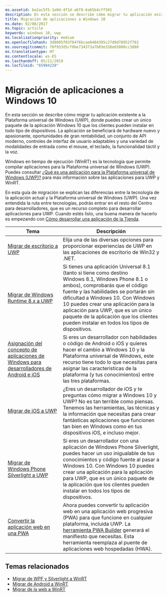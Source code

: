```yaml
---
ms.assetid: ba2ac5f5-1e0d-4f1d-a6f8-6a65b4cff501
description: En esta sección se describe cómo migrar tu aplicación existente a la Plataforma universal de Windows (UWP), donde puedes crear un único paquete de la aplicación Windows 10 que los clientes pueden instalar en todo tipo de dispositivos. La aplicación se beneficiará de hardware nuevo y apasionante, oportunidades de gran rentabilidad, un conjunto de API moderno, controles de interfaz de usuario adaptables y una variedad de modalidades de entrada como el mouse, el teclado, la funcionalidad táctil y la voz.
title: Migración de aplicaciones a Windows 10
ms.date: 02/08/2017
ms.topic: article
keywords: windows 10, uwp
ms.localizationpriority: medium
ms.openlocfilehash: 3d8805f03f8476bcae8404395c27d9d78952f782
ms.sourcegitcommit: f0f933d5cf0be734373a7b03e338e65000cc3d80
ms.translationtype: HT
ms.contentlocale: es-ES
ms.lasthandoff: 05/21/2019
ms.locfileid: "65984228"
---
```

# <a name="porting-apps-to-windows10"></a>Migración de aplicaciones a Windows 10


En esta sección se describe cómo migrar tu aplicación existente a la Plataforma universal de Windows (UWP), donde puedes crear un único paquete de la aplicación Windows 10 que los clientes pueden instalar en todo tipo de dispositivos. La aplicación se beneficiará de hardware nuevo y apasionante, oportunidades de gran rentabilidad, un conjunto de API moderno, controles de interfaz de usuario adaptables y una variedad de modalidades de entrada como el mouse, el teclado, la funcionalidad táctil y la voz.

Windows en tiempo de ejecución (WinRT) es la tecnología que permite compilar aplicaciones para la Plataforma universal de Windows (UWP). Puedes consultar [¿Qué es una aplicación para la Plataforma universal de Windows (UWP)?](https://msdn.microsoft.com/library/windows/apps/dn726767) para más información sobre las aplicaciones para UWP y WinRT.

En esta guía de migración se explican las diferencias entre la tecnología de la aplicación actual y la Plataforma universal de Windows (UWP). Una vez entendida la ruta entre tecnologías, podrás entrar en el resto del Centro para desarrolladores, que es un recurso completo para desarrollar aplicaciones para UWP. Cuando estés listo, una buena manera de hacerlo es empezando con [Cómo desarrollar una aplicación de la Tienda](https://msdn.microsoft.com/library/windows/apps/dn726537).

| Tema | Descripción |
|-------|-------------|
| [Migrar de escritorio a UWP](desktop-to-uwp-migrate.md) | Elija una de las diversas opciones para proporcionar experiencias de UWP en las aplicaciones de escritorio de Win32 y .NET. |
| [Migrar de Windows Runtime 8.x a UWP](w8x-to-uwp-root.md) | Si tienes una aplicación Universal 8.1 (tanto si tiene como destino Windows 8.1, Windows Phone 8.1 o ambos), comprobarás que el código fuente y las habilidades se portarán sin dificultad a Windows 10. Con Windows 10 puedes crear una aplicación para la aplicación para UWP, que es un único paquete de la aplicación que los clientes pueden instalar en todos los tipos de dispositivos. |
| [Asignación del concepto de aplicaciones de Windows para desarrolladores de Android e iOS](android-ios-uwp-map.md) | Si eres un desarrollador con habilidades o código de Android o iOS y quieres hacer el cambio a Windows 10 y la Plataforma universal de Windows, este recurso tiene todo lo que necesitas para asignar las características de la plataforma (y tus conocimientos) entre las tres plataformas. |
| [Migrar de iOS a UWP](ios-to-uwp-root.md) | ¿Eres un desarrollador de iOS y te preguntas cómo migrar a Windows 10 y UWP? No es tan terrible como piensas. Tenemos las herramientas, las técnicas y la información que necesitas para crear fantásticas aplicaciones que funcionen tan bien en Windows como en tus dispositivos iOS, e incluso mejor. |
| [Migrar de Windows Phone Silverlight a UWP](wpsl-to-uwp-root.md) | Si eres un desarrollador con una aplicación de Windows Phone Silverlight, puedes hacer un uso inigualable de tus conocimientos y código fuente al pasar a Windows 10. Con Windows 10 puedes crear una aplicación para la aplicación para UWP, que es un único paquete de la aplicación que los clientes pueden instalar en todos los tipos de dispositivos. |
| [Convertir la aplicación web en una PWA](https://docs.microsoft.com/microsoft-edge/progressive-web-apps) | Ahora puedes convertir tu aplicación web en una aplicación web progresiva (PWA) para que funcione en cualquier plataforma, incluida UWP. La [herramienta PWA Builder](https://www.pwabuilder.com) generará el manifiesto que necesitas. Esta herramienta reemplaza al puente de aplicaciones web hospedadas (HWA). |

## <a name="related-topics"></a>Temas relacionados

* [Migrar de WPF y Silverlight a WinRT](https://msdn.microsoft.com/library/windows/apps/dn263237)
* [Migrar de Android a WinRT](https://msdn.microsoft.com/library/windows/apps/jj945421)
* [Migrar de la web a WinRT](https://msdn.microsoft.com/library/windows/apps/hh465151)
